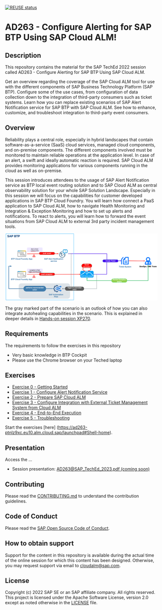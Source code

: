 [![REUSE status](https://api.reuse.software/badge/github.com/SAP-samples/teched2023-AD263)](https://api.reuse.software/info/github.com/SAP-samples/teched2023-AD263)
# AD263 - Configure Alerting for SAP BTP Using SAP Cloud ALM!


## Description

This repository contains the material for the SAP TechEd 2022 session called AD263 - Configure Alerting for SAP BTP Using SAP Cloud ALM.

Get an overview regarding the coverage of the SAP Cloud ALM tool for use with the different components of SAP Business Technology Platform (SAP BTP). Configure some of the use cases, from configuration of data collection down to the integration of third-party consumers such as ticket systems. Learn how you can replace existing scenarios of SAP Alert Notification service for SAP BTP with SAP Cloud ALM. See how to enhance, customize, and troubleshoot integration to third-party event consumers.

## Overview

Reliability plays a central role, especially in hybrid landscapes that contain software-as-a-service (SaaS) cloud services, managed cloud components, and on-premise components. The different components involved must be monitored to maintain reliable operations at the application level. In case of an alert, a swift and ideally automatic reaction is required. SAP Cloud ALM provides monitoring applications for various components running in the cloud as well as on-premise.

This session introduces attendees to the usage of SAP Alert Notification service as BTP local event routing solution and to SAP Cloud ALM as central observability solution for your whole SAP Solution Landscape. Especially in this session we will focus on the capabilities for customer developed applications in SAP BTP Cloud Foundry. You will learn how connect a PaaS application to SAP Cloud ALM, how to navigate Health Monitoring and Integration & Exception Monitoring and how to set up alerts and notifications. To react to alerts, you will learn how to forward the event situations from SAP Cloud ALM to external 3rd party incident management tools.

![Demo scenario](./exercises/img/demo-scenario.png)

The gray marked part of the scenario is an outlook of how you can also integrate autohealing capabilities in the scenario. This is explained in deeper details in [Hands-on session XP270](https://github.com/SAP-samples/teched2023-XP270/).

## Requirements

The requirements to follow the exercises in this repository
- Very basic knowledge in BTP Cockpit
- Please use the Chrome browser on your Teched laptop

## Exercises

- [Exercise 0 - Getting Started](exercises/ex0/)
- [Exercise 1 - Configure Alert Notification Service](exercises/ex1/)
- [Exercise 2 - Prepare SAP Cloud ALM](exercises/ex2/)
- [Exercise 3 - Configure Integration with External Ticket Management System from Cloud ALM](exercises/ex3/)
- [Exercise 4 - End-to-End Execution](exercises/ex4/)
- [Exercise 5 - Troubleshooting](exercises/ex5/)


Start the exercises [here] (https://ad263-ptnlz9xc.eu10.alm.cloud.sap/launchpad#Shell-home).

## Presentation
Access the ...
* Session presentation: [AD263@SAP\_TechEd\_2023.pdf (coming soon)](./exercises/img/AD263@SAP_TechEd_2023.pdf)

## Contributing
Please read the [CONTRIBUTING.md](./CONTRIBUTING.md) to understand the contribution guidelines.

## Code of Conduct
Please read the [SAP Open Source Code of Conduct](https://github.com/SAP-samples/.github/blob/main/CODE_OF_CONDUCT.md).

## How to obtain support

Support for the content in this repository is available during the actual time of the online session for which this content has been designed. Otherwise, you may request support via email to [cloudalm@sap.com](mailto:cloudalm@sap.com).

## License
Copyright (c) 2022 SAP SE or an SAP affiliate company. All rights reserved. This project is licensed under the Apache Software License, version 2.0 except as noted otherwise in the [LICENSE](LICENSES/Apache-2.0.txt) file.
